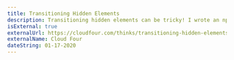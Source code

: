 ```yaml
---
title: Transitioning Hidden Elements
description: Transitioning hidden elements can be tricky! I wrote an npm package to provide a reusable solution.
isExternal: true
externalUrl: https://cloudfour.com/thinks/transitioning-hidden-elements/
externalName: Cloud Four
dateString: 01-17-2020
---
```

